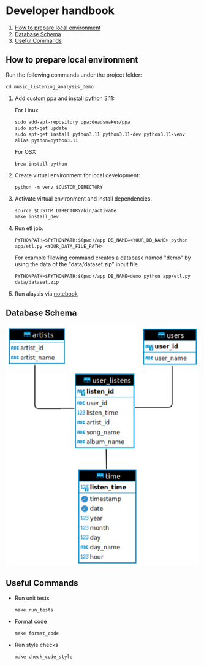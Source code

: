 # Developer handbook
1. [ How to prepare local environment ](#how-to-prepare-local-environment)
1. [ Database Schema ](#database-schema)
1. [ Useful Commands ](#useful-commands)

## How to prepare local environment

Run the following commands under the project folder:
```
cd music_listening_analysis_demo
```
1. Add custom ppa and install python 3.11:

    For Linux
    ```
    sudo add-apt-repository ppa:deadsnakes/ppa
    sudo apt-get update
    sudo apt-get install python3.11 python3.11-dev python3.11-venv
    alias python=python3.11
    ```

    For OSX
    ```
    brew install python
    ```

2. Create virtual environment for local development:

    ```
    python -m venv $CUSTOM_DIRECTORY
    ```

3. Activate virtual environment and install dependencies.

    ```
    source $CUSTOM_DIRECTORY/bin/activate
    make install_dev
    ```

4. Run etl job. 
    ```
    PYTHONPATH=$PYTHONPATH:$(pwd)/app DB_NAME=<YOUR_DB_NAME> python app/etl.py <YOUR_DATA_FILE_PATH>
    ```

    For example fllowing command creates a database named "demo" by using the data of the "data/dataset.zip" input file.
    ```
    PYTHONPATH=$PYTHONPATH:$(pwd)/app DB_NAME=demo python app/etl.py data/dataset.zip
    ```

5. Run alaysis via [notebook](analysis.ipynb)
    
## Database Schema
![Alt text](demo_db_er.png)

## Useful Commands
* Run unit tests
    ```
    make run_tests
    ```

* Format code
    ```
    make format_code
    ```

* Run style checks
    ```
    make check_code_style
    ```